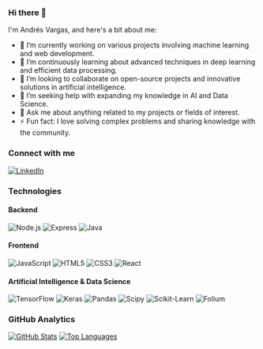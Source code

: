 ### Hi there 👋

I'm Andrés Vargas, and here's a bit about me:

- 🔭 I’m currently working on various projects involving machine learning and web development.
- 🌱 I’m continuously learning about advanced techniques in deep learning and efficient data processing.
- 👯 I’m looking to collaborate on open-source projects and innovative solutions in artificial intelligence.
- 🤔 I’m seeking help with expanding my knowledge in AI and Data Science.
- 💬 Ask me about anything related to my projects or fields of interest.
- ⚡ Fun fact: I love solving complex problems and sharing knowledge with the community.

### Connect with me
[![LinkedIn](https://img.shields.io/badge/LinkedIn-blue?style=flat-square&logo=linkedin&logoColor=white)](https://www.linkedin.com/in/andresfvargas10/)

### Technologies
#### Backend
![Node.js](https://img.shields.io/badge/-Node.js-1a1f36?style=flat-square&logo=node.js&logoColor=white)
![Express](https://img.shields.io/badge/-Express-1a1f36?style=flat-square&logo=express&logoColor=white)
![Java](https://img.shields.io/badge/-Java-1a1f36?style=flat-square&logo=java&logoColor=white)

#### Frontend
![JavaScript](https://img.shields.io/badge/-JavaScript-1a1f36?style=flat-square&logo=javascript&logoColor=white)
![HTML5](https://img.shields.io/badge/-HTML5-1a1f36?style=flat-square&logo=html5&logoColor=white)
![CSS3](https://img.shields.io/badge/-CSS3-1a1f36?style=flat-square&logo=css3&logoColor=white)
![React](https://img.shields.io/badge/-React-1a1f36?style=flat-square&logo=react&logoColor=white)

#### Artificial Intelligence & Data Science
![TensorFlow](https://img.shields.io/badge/-TensorFlow-1a1f36?style=flat-square&logo=tensorflow&logoColor=white)
![Keras](https://img.shields.io/badge/-Keras-1a1f36?style=flat-square&logo=keras&logoColor=white)
![Pandas](https://img.shields.io/badge/-Pandas-1a1f36?style=flat-square&logo=pandas&logoColor=white)
![Scipy](https://img.shields.io/badge/-Scipy-1a1f36?style=flat-square&logo=scipy&logoColor=white)
![Scikit-Learn](https://img.shields.io/badge/-scikit_learn-1a1f36?style=flat-square&logo=scikit-learn&logoColor=white)
![Folium](https://img.shields.io/badge/-Folium-1a1f36?style=flat-square&logoColor=white)

### GitHub Analytics
[![GitHub Stats](https://github-readme-stats.vercel.app/api?username=AndresFVargasV&show_icons=true&theme=blue-green)](https://github.com/AndresFVargasV)
[![Top Languages](https://github-readme-stats.vercel.app/api/top-langs/?username=AndresFVargasV&layout=compact&theme=blue-green)](https://github.com/AndresFVargasV)




